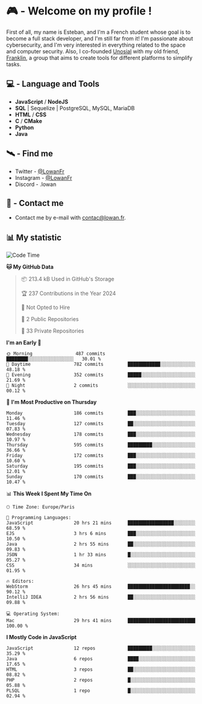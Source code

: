 # 🎮 - Welcome on my profile !
First of all, my name is Esteban, and I'm a French student whose goal is to become a full stack developer, and I'm still far from it!
I'm passionate about cybersecurity, and I'm very interested in everything related to the space and computer security.
Also, I co-founded [Unosial](https://github.com/Unosial) with my old friend, [Franklin](https://github.com/AbaFranklin/), a group that aims to create tools for different platforms to simplify tasks. 



## 💻 - Language and Tools
- **JavaScript** / **NodeJS**
- **SQL** | Sequelize | PostgreSQL, MySQL, MariaDB
- **HTML** / **CSS**
- **C** / **CMake**
- **Python**
- **Java**

## 🛰️ - Find me

 - Twitter - [@LowanFr](https://twitter.com/LowanFr/)
 - Instagram - [@LowanFr](https://instagram.com/LowanFr)
 - Discord -  .lowan
 
## 📡 - Contact me
 - Contact me by e-mail with [contac@lowan.fr](mailto:contact@lowan.fr).

## 📊 My statistic
<!--START_SECTION:waka-->
![Code Time](http://img.shields.io/badge/Code%20Time-956%20hrs%2016%20mins-blue)

**🐱 My GitHub Data** 

> 📦 213.4 kB Used in GitHub's Storage 
 > 
> 🏆 237 Contributions in the Year 2024
 > 
> 🚫 Not Opted to Hire
 > 
> 📜 2 Public Repositories 
 > 
> 🔑 33 Private Repositories 
 > 
**I'm an Early 🐤** 

```text
🌞 Morning                487 commits         ████████░░░░░░░░░░░░░░░░░   30.01 % 
🌆 Daytime                782 commits         ████████████░░░░░░░░░░░░░   48.18 % 
🌃 Evening                352 commits         █████░░░░░░░░░░░░░░░░░░░░   21.69 % 
🌙 Night                  2 commits           ░░░░░░░░░░░░░░░░░░░░░░░░░   00.12 % 
```
📅 **I'm Most Productive on Thursday** 

```text
Monday                   186 commits         ███░░░░░░░░░░░░░░░░░░░░░░   11.46 % 
Tuesday                  127 commits         ██░░░░░░░░░░░░░░░░░░░░░░░   07.83 % 
Wednesday                178 commits         ███░░░░░░░░░░░░░░░░░░░░░░   10.97 % 
Thursday                 595 commits         █████████░░░░░░░░░░░░░░░░   36.66 % 
Friday                   172 commits         ███░░░░░░░░░░░░░░░░░░░░░░   10.60 % 
Saturday                 195 commits         ███░░░░░░░░░░░░░░░░░░░░░░   12.01 % 
Sunday                   170 commits         ███░░░░░░░░░░░░░░░░░░░░░░   10.47 % 
```


📊 **This Week I Spent My Time On** 

```text
🕑︎ Time Zone: Europe/Paris

💬 Programming Languages: 
JavaScript               20 hrs 21 mins      █████████████████░░░░░░░░   68.59 % 
EJS                      3 hrs 6 mins        ███░░░░░░░░░░░░░░░░░░░░░░   10.50 % 
Java                     2 hrs 55 mins       ██░░░░░░░░░░░░░░░░░░░░░░░   09.83 % 
JSON                     1 hr 33 mins        █░░░░░░░░░░░░░░░░░░░░░░░░   05.27 % 
CSS                      34 mins             ░░░░░░░░░░░░░░░░░░░░░░░░░   01.95 % 

🔥 Editors: 
WebStorm                 26 hrs 45 mins      ███████████████████████░░   90.12 % 
IntelliJ IDEA            2 hrs 56 mins       ██░░░░░░░░░░░░░░░░░░░░░░░   09.88 % 

💻 Operating System: 
Mac                      29 hrs 41 mins      █████████████████████████   100.00 % 
```

**I Mostly Code in JavaScript** 

```text
JavaScript               12 repos            █████████░░░░░░░░░░░░░░░░   35.29 % 
Java                     6 repos             ████░░░░░░░░░░░░░░░░░░░░░   17.65 % 
HTML                     3 repos             ██░░░░░░░░░░░░░░░░░░░░░░░   08.82 % 
PHP                      2 repos             █░░░░░░░░░░░░░░░░░░░░░░░░   05.88 % 
PLSQL                    1 repo              █░░░░░░░░░░░░░░░░░░░░░░░░   02.94 % 
```




<!--END_SECTION:waka-->
